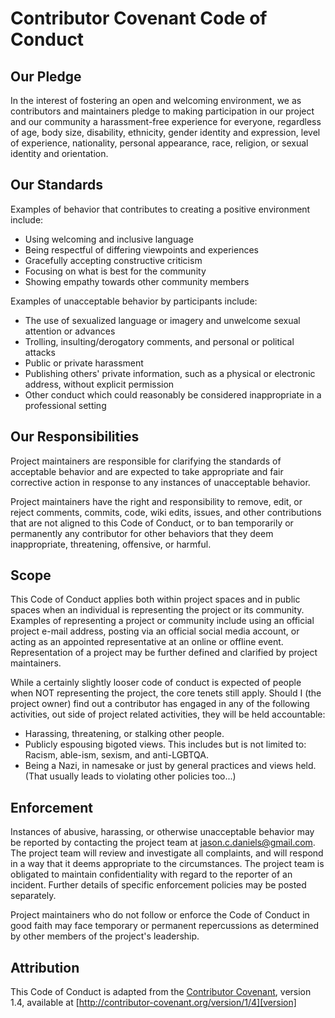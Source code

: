 # Contributor Covenant Code of Conduct

## Our Pledge

In the interest of fostering an open and welcoming environment, we as contributors and maintainers 
pledge to making participation in our project and our community a harassment-free experience for 
everyone, regardless of age, body size, disability, ethnicity, gender identity and expression, 
level of experience, nationality, personal appearance, race, religion, or sexual identity and 
orientation.

## Our Standards

Examples of behavior that contributes to creating a positive environment include:

* Using welcoming and inclusive language
* Being respectful of differing viewpoints and experiences
* Gracefully accepting constructive criticism
* Focusing on what is best for the community
* Showing empathy towards other community members

Examples of unacceptable behavior by participants include:

* The use of sexualized language or imagery and unwelcome sexual attention or advances
* Trolling, insulting/derogatory comments, and personal or political attacks
* Public or private harassment
* Publishing others' private information, such as a physical or electronic address, without explicit permission
* Other conduct which could reasonably be considered inappropriate in a professional setting

## Our Responsibilities

Project maintainers are responsible for clarifying the standards of acceptable behavior and are expected to 
take appropriate and fair corrective action in response to any instances of unacceptable behavior.

Project maintainers have the right and responsibility to remove, edit, or reject comments, commits, code, 
wiki edits, issues, and other contributions that are not aligned to this Code of Conduct, or to ban temporarily 
or permanently any contributor for other behaviors that they deem inappropriate, threatening, offensive, or harmful.

## Scope

This Code of Conduct applies both within project spaces and in public spaces when an individual is representing
the project or its community. Examples of representing a project or community include using an official project e-mail 
address, posting via an official social media account, or acting as an appointed representative at an online or 
offline event. Representation of a project may be further defined and clarified by project maintainers.

While a certainly slightly looser code of conduct is expected of people when NOT representing the project, the core
tenets still apply. Should I (the project owner) find out a contributor has engaged in any of the following 
activities, out side of project related activities, they will be held accountable:

* Harassing, threatening, or stalking other people.
* Publicly espousing bigoted views. This includes but is not limited to: Racism, able-ism, sexism, and anti-LGBTQA.
* Being a Nazi, in namesake or just by general practices and views held. (That usually leads to violating other policies too...)

## Enforcement

Instances of abusive, harassing, or otherwise unacceptable behavior may be reported by contacting the 
project team at jason.c.daniels@gmail.com. The project team will review and investigate all complaints, 
and will respond in a way that it deems appropriate to the circumstances. The project team is obligated 
to maintain confidentiality with regard to the reporter of an incident. Further details of specific 
enforcement policies may be posted separately.

Project maintainers who do not follow or enforce the Code of Conduct in good faith may face temporary or 
permanent repercussions as determined by other members of the project's leadership.


## Attribution

This Code of Conduct is adapted from the [Contributor Covenant][homepage], version 1.4, available at [http://contributor-covenant.org/version/1/4][version]

[homepage]: http://contributor-covenant.org
[version]: http://contributor-covenant.org/version/1/4/
